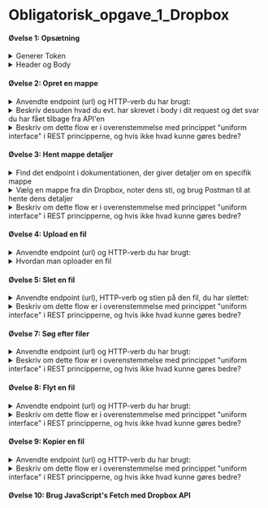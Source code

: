 # Obligatorisk_opgave_1_Dropbox 
#### Øvelse 1: Opsætning
<details><summary>
Generer Token
</summary>
[Hjemmeside](https://www.dropbox.com/developers/apps) -> permissions -> OAuth 2 -> Generated access token
</details>
<details><summary>
Header og Body
</summary>
Header
        
![billede](https://github.com/Amalie956/Obligatorisk_opgave_1_Dropbox/assets/112120321/e7f51b55-40b2-4688-b105-72a80fbe158f)

Body
![billede](https://github.com/Amalie956/Obligatorisk_opgave_1_Dropbox/assets/112120321/d44b54b9-f3ec-4872-853b-0a5a08eb2459)
</details>





#### Øvelse 2: Opret en mappe
<details><summary>
Anvendte endpoint (url) og HTTP-verb du har brugt:
</summary>
``POST` `https://api.dropboxapi.com/2/files/create_folder_v2``
</details>
<details><summary>
Beskriv desuden hvad du evt. har skrevet i body i dit request og det svar du har fået tilbage fra API'en
</summary>
Request i body:`{"autorename": false,"path": "/TestMappe"}`

svar fra api'en: `{"metadata": {
        "name": "TestMappe",
        "path_lower": "/testmappe",
        "path_display": "/TestMappe",
        "id": "id:sIm5-l55P_8AAAAAAAAABg"}}`
</details>

<details><summary>
Beskriv om dette flow er i overenstemmelse med princippet "uniform interface" i REST principperne, og hvis ikke hvad kunne gøres bedre?
</summary>
skriv svaret her
</details>


#### Øvelse 3: Hent mappe detaljer
<details><summary>
Find det endpoint i dokumentationen, der giver detaljer om en specifik mappe
</summary>
`POST` `https://api.dropboxapi.com/2/files/get_metadata`
</details>

<details><summary>
Vælg en mappe fra din Dropbox, noter dens sti, og brug Postman til at hente dens detaljer
</summary>
Den sti: /TestMappe

Request i body: {
    "include_deleted": false,
    "include_has_explicit_shared_members": false,
    "include_media_info": false,
    "path": "/TestMappe"
}

Response fra Postman: 

Status kode: 200 OK

{
    ".tag": "folder",
    "name": "TestMappe",
    "path_lower": "/testmappe",
    "path_display": "/TestMappe",
    "id": "id:sIm5-l55P_8AAAAAAAAABg"
}
</details>

<details><summary>
Beskriv om dette flow er i overenstemmelse med princippet "uniform interface" i REST principperne, og hvis ikke hvad kunne gøres bedre?
</summary>
skriv svaret her
</details>

#### Øvelse 4: Upload en fil
<details><summary>
Anvendte endpoint (url) og HTTP-verb du har brugt:
</summary>
POST https://content.dropboxapi.com/2/files/upload/
</details>

<details><summary>
Hvordan man oploader en fil
</summary>
        
*Tilføj ny key og value i din header*

Dropbox-API-Arg : {"autorename":false,"mode":"add","mute":false,"path":"/TestMappe/Test.docx","strict_conflict":false}

 *Vælg din ønskede fil*   
* `Postman`
* `Body`
* `Setting` (øverst højre hjørne)
* `Choose` "Working directory"
* `Select`(vælg den mappe, hvor du har din fil, du vil uploade)
* `Tryk kryds`
* `Body`
* `Select fil` (vælg filen i den mappe, du valgte i "working directory")
* `Send`

Resultat
![billede](https://github.com/Amalie956/Obligatorisk_opgave_1_Dropbox/assets/112120321/52f68b84-a6a8-421e-8aae-8dcc335ab729)

</details>

#### Øvelse 5: Slet en fil
<details><summary>
Anvendte endpoint (url), HTTP-verb og stien på den fil, du har slettet:
</summary>
POST https://api.dropboxapi.com/2/files/delete_v2
        
Request i Body:{ "path": "/TestMappe/Test.docx"}

Sti: "/TestMappe/Test.docx"

Resultat (Test.docx er fjernet)
![billede](https://github.com/Amalie956/Obligatorisk_opgave_1_Dropbox/assets/112120321/84d4a84e-b048-4cbf-8c04-73a86fbc5884)

</details>

<details><summary>
Beskriv om dette flow er i overenstemmelse med princippet "uniform interface" i REST principperne, og hvis ikke hvad kunne gøres bedre?
</summary>
Skriv noget her
</details>

#### Øvelse 7: Søg efter filer
<details><summary>
Anvendte endpoint (url) og HTTP-verb du har brugt:
</summary>
POST https://api.dropboxapi.com/2/files/search_v2
        
Request i Body:{ "path": "/TestMappe/teest.docx"}

Response - status: 200 OK:
{
    "match_field_options": {
        "include_highlights": false
    },
    "options": {
        "file_status": "active",
        "filename_only": false,
        "max_results": 20,
        "path": "/TestMappe"
    },
    "query": "teest"
}
</details>

<details><summary>
Beskriv om dette flow er i overenstemmelse med princippet "uniform interface" i REST principperne, og hvis ikke hvad kunne gøres bedre?
</summary>
Skriv noget her
</details>

#### Øvelse 8: Flyt en fil
<details><summary>
Anvendte endpoint (url) og HTTP-verb du har brugt:
</summary>
POST https://api.dropboxapi.com/2/files/move_v2
        
Request i Body:

{"allow_ownership_transfer": false,
    "allow_shared_folder": false,
    "autorename": false,
    "from_path": "/TestMappe/teest.docx",
    "to_path": "/TestMappe2/teest.docx"}

Response - status: 200 OK:
{
    "match_field_options": {
        "include_highlights": false
    },
    "options": {
        "file_status": "active",
        "filename_only": false,
        "max_results": 20,
        "path": "/TestMappe"
    },
    "query": "teest"
}
</details>

<details><summary>
Beskriv om dette flow er i overenstemmelse med princippet "uniform interface" i REST principperne, og hvis ikke hvad kunne gøres bedre?
</summary>
Skriv noget her
</details>

#### Øvelse 9: Kopier en fil
<details><summary>
Anvendte endpoint (url) og HTTP-verb du har brugt:
</summary>
POST https://api.dropboxapi.com/2/files/copy_v2
        
Request i Body:

{
    "allow_ownership_transfer": false,
    "allow_shared_folder": false,
    "autorename": false,
    "from_path": "/TestMappe2/teest.docx",
    "to_path": "/TestMappe/teest.docx"
}

Response - status: 200 OK:

{
    "metadata": {
        ".tag": "file",
        "name": "teest.docx",
        "path_lower": "/testmappe/teest.docx",
        "path_display": "/TestMappe/teest.docx",
        "id": "id:sIm5-l55P_8AAAAAAAAADg",
        "client_modified": "2023-09-06T12:14:25Z",
        "server_modified": "2023-09-06T15:14:13Z",
        "rev": "01604b2323db152000000010d0729a1",
        "size": 11967,
        "is_downloadable": true,
        "content_hash": "6d912025e951dce0dba20f8d3298d08aadbc7e83d05fdb0fda97d68513dd702a"
    }
}

Resultat
| Kopiret teest.docx fra TestMappe2             | Til TestMappe                                      |
| --------------------------------------------- | --------------------------------------------- |
| ![billede1](https://github.com/Amalie956/Obligatorisk_opgave_1_Dropbox/assets/112120321/e0f72e85-b8ed-4277-bdb3-7c07831eb283) | ![billede2](https://github.com/Amalie956/Obligatorisk_opgave_1_Dropbox/assets/112120321/d0b4470f-5299-43bf-9017-1ba8fef787a2) |
</details>

<details><summary>
Beskriv om dette flow er i overenstemmelse med princippet "uniform interface" i REST principperne, og hvis ikke hvad kunne gøres bedre?
</summary>
Skriv noget her
</details>

#### Øvelse 10: Brug JavaScript's Fetch med Dropbox API
